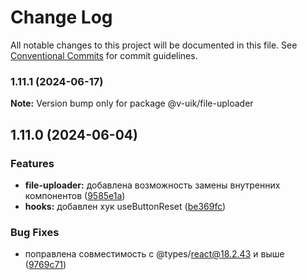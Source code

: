 # Change Log

All notable changes to this project will be documented in this file.
See [Conventional Commits](https://conventionalcommits.org) for commit guidelines.

### 1.11.1 (2024-06-17)

**Note:** Version bump only for package @v-uik/file-uploader





## 1.11.0 (2024-06-04)


### Features

* **file-uploader:** добавлена возможность замены внутренних компонентов ([9585e1a](#))
* **hooks:** добавлен хук useButtonReset ([be369fc](#))


### Bug Fixes

* поправлена совместимость с @types/react@18.2.43 и выше ([9769c71](#))
